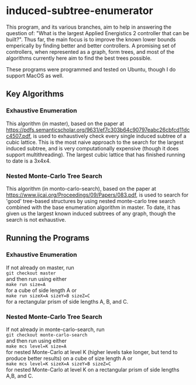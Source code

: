 # induced-subtree-enumerator

This program, and its various branches, aim to help in answering the question of: "What is the largest Applied Energistics 2 controller that can be built?". Thus far, the main focus is to improve the known lower bounds emperically by finding better and better controllers.
A promising set of controllers, when represented as a graph, form trees, and most of the algorithms currently here aim to find the best trees possible.

These programs were programmed and tested on Ubuntu, though I do support MacOS as well.

## Key Algorithms

### Exhaustive Enumeration

This algorithm (in master), based on the paper at https://pdfs.semanticscholar.org/9631/ef7c303b64c90797eabc26cbfcd11dcc4507.pdf, is used to exhaustively check every single induced subtree of a cubic lattice. This is the most naive approach to the search for the largest induced subtree, and is very computationally expensive (though it does support multithreading). The largest cubic lattice that has finished running to date is a 3x4x4.

### Nested Monte-Carlo Tree Search

This algorithm (in monto-carlo-search), based on the paper at https://www.ijcai.org/Proceedings/09/Papers/083.pdf, is used to search for 'good' tree-based structures by using nested monte-carlo tree search combined with the base enumeration algorithm in master. To date, it has given us the largest known induced subtrees of any graph, though the search is not exhaustive.

## Running the Programs

### Exhaustive Enumeration

If not already on master, run  
```git checkout master```  
and then run using either  
```make run size=A```  
for a cube of side length A or  
```make run sizeX=A sizeY=B sizeZ=C```  
for a rectangular prism of side lengths A, B, and C.

### Nested Monte-Carlo Tree Search

If not already in monte-carlo-search, run  
```git checkout monte-carlo-search```  
and then run using either  
```make mcs level=K size=A```  
for nested Monte-Carlo at level K (higher levels take longer, but tend to produce better results) on a cube of size length A or  
```make mcs level=K sizeX=A sizeY=B sizeZ=C```  
for nested Monte-Carlo at level K on a rectangular prism of side lengths A,B, and C.
